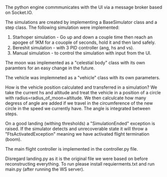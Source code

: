 The python engine commmunicates with the UI via a message broker based on Socket.IO.

The simulations are created by implementing a BaseSimulator class and a step class.
The following simulation were implemented:
1. Starhoper simulation - Go up and down a couple time then reach an apogee of 1KM for a couople of seconds, hold it and then land safely.
2. Bereshit simulation - with 3 PID controller (ang, hs and vs). 
3. Manual simulation - to control the simulation with input from the UI.

The moon was implemented as a "celestial body" class with its own paramters for an easy change in the future.

The vehicle was implemneted as a "vehicle" class with its own parameters.

How is the vehicle position calculated and transferred in a simulation?
We take the current hs and altitude and treat the vehicle in a position of a circle with radius=radius_of_moon+altitude. We then calculcate how many degress of angle are added if we travel in the circumference of the new circle in the speed we currently have. The angle is integrated between steps.

On a good landing (withing thresholds) a "SimulationEnded" exception is raised. If the simulator detects and unrecoverable state it will throw a "FtsActivatedException" meaning we have activated flight termination (boom).

The main flight controller is implemented in the controller.py file.

Disregard landing.py as it is the original file we were based on before reconstructing everything.
To run please install requierments.txt and run main.py (after running the WS server).